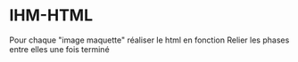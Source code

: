 # IHM-HTML

Pour chaque "image maquette" réaliser le html en fonction
Relier les phases entre elles une fois terminé
